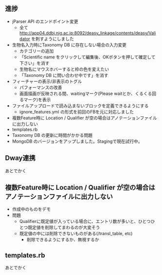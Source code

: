 ## 進捗
- jParser API のエンドポイント変更
  - 全て http://app04.ddbj.nig.ac.jp:8092/deasy_linkage/contents/deasy/Validator を刺すようにしました
- 生物名入力時にTaxonomy DB に存在しない場合の入力変更
  - カテゴリーの追加
  - 「Scientific name をクリックして編集後、OKボタンを押して確定して下さい」を消す
  - 生物名にマウスホバーすると枠の色を変えたい
  - 「Taxonomy DB に問い合わせ中です」を消す
- フィーチャーの表示/非表示のトグル
  - パフォーマンスの改善
  - 画面描画が反映される間、waitingマーク(Please waitとか、くるくる回るマーク)を表示
- ファイルアップロードで読み込まないブロックを定義できるようにする
  - ignore_features.yml の形式を前回のFBを元に対応しました
- 複数Feature時に Location / Qualifier が空の場合はアノテーションファイルに出力しない
- templates.rb
- Taxonomy DB の更新に時間がかかる問題
 - MongoDB のバージョンをアップしました。Stagingで現在試行中。
## Dway連携

あとでかく

## 複数Feature時に Location / Qualifier が空の場合はアノテーションファイルに出力しない

- 作成中のものをデモ
- 問題
  - Qualifierに既定値が入っている場合に、エントリ数が多いと、ひとつひとつ既定値を削除してまわるのが大変そう
  - 既定値の中には削除できないものがある(/transl_table, etc)
    - 削除できるようにするか、無視するか

## templates.rb

あとでかく
